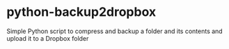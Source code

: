 # python-backup2dropbox
Simple Python script to compress and backup a folder and its contents and upload it to a Dropbox folder

